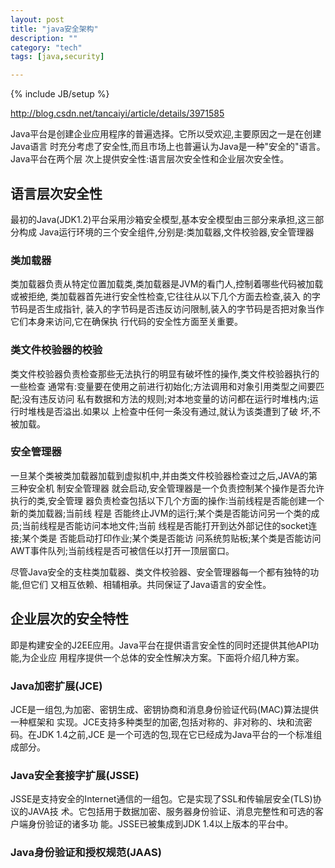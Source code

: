 ```yaml
---
layout: post
title: "java安全架构"
description: ""
category: "tech"
tags: [java,security]

---
```

{% include JB/setup %}

http://blog.csdn.net/tancaiyi/article/details/3971585

Java平台是创建企业应用程序的普遍选择。它所以受欢迎,主要原因之一是在创建Java语言
时充分考虑了安全性,而且市场上也普遍认为Java是一种"安全的"语言。Java平台在两个层
次上提供安全性:语言层次安全性和企业层次安全性。  
 
## 语言层次安全性

最初的Java(JDK1.2)平台采用沙箱安全模型,基本安全模型由三部分来承担,这三部分构成
Java运行环境的三个安全组件,分别是:类加载器,文件校验器,安全管理器

### 类加载器

类加载器负责从特定位置加载类,类加载器是JVM的看门人,控制着哪些代码被加载或被拒绝,
类加载器首先进行安全性检查,它往往从以下几个方面去检查,装入 的字节码是否生成指针,
装入的字节码是否违反访问限制,装入的字节码是否把对象当作它们本身来访问,它在确保执
行代码的安全性方面至关重要。

### 类文件校验器的校验

类文件校验器负责检查那些无法执行的明显有破坏性的操作,类文件校验器执行的一些检查
通常有:变量要在使用之前进行初始化;方法调用和对象引用类型之间要匹 配;没有违反访问
私有数据和方法的规则;对本地变量的访问都在运行时堆栈内;运行时堆栈是否溢出.如果以
上检查中任何一条没有通过,就认为该类遭到了破 坏,不被加载。

### 安全管理器

一旦某个类被类加载器加载到虚拟机中,并由类文件校验器检查过之后,JAVA的第三种安全机
制安全管理器 就会启动,安全管理器是一个负责控制某个操作是否允许执行的类,安全管理
器负责检查包括以下几个方面的操作:当前线程是否能创建一个新的类加载器;当前线 程是
否能终止JVM的运行;某个类是否能访问另一个类的成员;当前线程是否能访问本地文件;当前
线程是否能打开到达外部记住的socket连接;某个类是 否能启动打印作业;某个类是否能访
问系统剪贴板;某个类是否能访问AWT事件队列;当前线程是否可被信任以打开一顶层窗口。

尽管Java安全的支柱类加载器、类文件校验器、安全管理器每一个都有独特的功能,但它们
又相互依赖、相辅相承。共同保证了Java语言的安全性。

## 企业层次的安全特性

即是构建安全的J2EE应用。Java平台在提供语言安全性的同时还提供其他API功能,为企业应
用程序提供一个总体的安全性解决方案。下面将介绍几种方案。

### Java加密扩展(JCE)

JCE是一组包,为加密、密钥生成、密钥协商和消息身份验证代码(MAC)算法提供一种框架和
实现。JCE支持多种类型的加密,包括对称的、非对称的、块和流密码。在JDK 1.4之前,JCE
是一个可选的包,现在它已经成为Java平台的一个标准组成部分。

### Java安全套接字扩展(JSSE)

JSSE是支持安全的Internet通信的一组包。它是实现了SSL和传输层安全(TLS)协议的JAVA技
术。它包括用于数据加密、服务器身份验证、消息完整性和可选的客户端身份验证的诸多功
能。JSSE已被集成到JDK 1.4以上版本的平台中。

### Java身份验证和授权规范(JAAS) 

